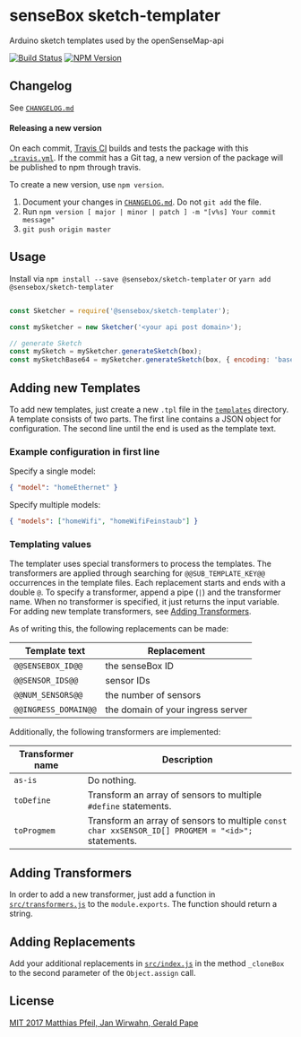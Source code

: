 # senseBox sketch-templater
Arduino sketch templates used by the openSenseMap-api

[![Build Status](https://travis-ci.org/sensebox/node-sketch-templater.svg?branch=master)](https://travis-ci.org/sensebox/node-sketch-templater)
[![NPM Version](https://img.shields.io/npm/v/@sensebox/sketch-templater.svg)](https://www.npmjs.com/package/@sensebox/sketch-templater)

## Changelog

See [`CHANGELOG.md`](CHANGELOG.md)

#### Releasing a new version
On each commit, [Travis CI](https://travis-ci.org/sensebox/node-sketch-templater) builds and tests the package with this [`.travis.yml`](.travis.yml). If the commit has a Git tag, a new version of the package will be published to npm through travis.

To create a new version, use `npm version`.
1. Document your changes in [`CHANGELOG.md`](CHANGELOG.md). Do not `git add` the file.
1. Run `npm version [ major | minor | patch ] -m "[v%s] Your commit message"`
1. `git push origin master`

## Usage

Install via `npm install --save @sensebox/sketch-templater` or `yarn add @sensebox/sketch-templater`

```javascript

const Sketcher = require('@sensebox/sketch-templater');

const mySketcher = new Sketcher('<your api post domain>');

// generate Sketch
const mySketch = mySketcher.generateSketch(box);
const mySketchBase64 = mySketcher.generateSketch(box, { encoding: 'base64' });
```

## Adding new Templates

To add new templates, just create a new `.tpl` file in the [`templates`](templates) directory. A template consists of two parts. The first line contains a JSON object for configuration. The second line until the end is used as the template text.

### Example configuration in first line

Specify a single model:
```json
{ "model": "homeEthernet" }
```

Specify multiple models:
```json
{ "models": ["homeWifi", "homeWifiFeinstaub"] }
```

### Templating values

The templater uses special transformers to process the templates. The transformers are applied through searching for `@@SUB_TEMPLATE_KEY@@` occurrences in the template files. Each replacement starts and ends with a double `@`. To specify a transformer, append a pipe (`|`) and the transformer name. When no transformer is specified, it just returns the input variable. For adding new template transformers, see [Adding Transformers](#adding-transformers).

As of writing this, the following replacements can be made:

| Template text | Replacement |
|------------------|-------------|
| `@@SENSEBOX_ID@@` | the senseBox ID  |
| `@@SENSOR_IDS@@` | sensor IDs |
| `@@NUM_SENSORS@@` | the number of sensors |
| `@@INGRESS_DOMAIN@@` | the domain of your ingress server |

Additionally, the following transformers are implemented:

| Transformer name | Description |
|------------------|-------------|
| `as-is` | Do nothing. |
| `toDefine` | Transform an array of sensors to multiple `#define` statements. |
| `toProgmem` | Transform an array of sensors to multiple `const char xxSENSOR_ID[] PROGMEM = "<id>";` statements. |

## Adding Transformers

In order to add a new transformer, just add a function in [`src/transformers.js`](src/transformers.js) to the `module.exports`. The function should return a string.


## Adding Replacements

Add your additional replacements in [`src/index.js`](src/index.js) in the method `_cloneBox` to the second parameter of the `Object.assign` call.

## License

[MIT 2017 Matthias Pfeil, Jan Wirwahn, Gerald Pape](LICENSE)
